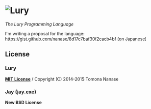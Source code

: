 ![Lury][Lury]
====

_The Lury Programming Language_

I'm writing a proposal for the language: https://gist.github.com/nanase/8d17c7baf30f2cacb4bf (on Japanese)

## License

### Lury

[__MIT License__](../master/LICENSE.lury) /
Copyright (C) 2014-2015 Tomona Nanase

### Jay (jay.exe)

__New BSD License__

[Lury]: https://raw.githubusercontent.com/lury-lang/lury/master/logo/lury.png